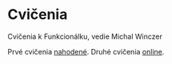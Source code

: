 # Cvičenia
Cvičenia k Funkcionálku, vedie Michal Winczer

Prvé cvičenia [nahodené](CV01/).
Druhé cvičenia [online](CV02/).
